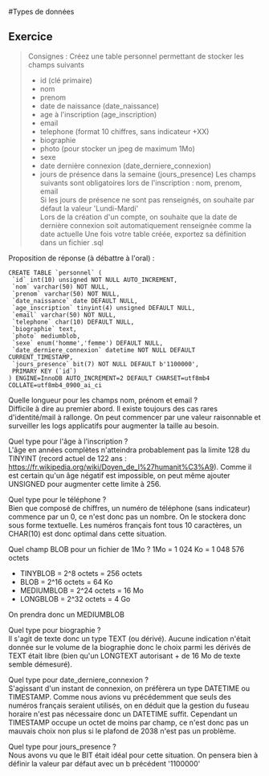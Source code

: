 #Types de données

## Exercice
> Consignes : Créez une table personnel permettant de stocker les champs suivants
>   - id (clé primaire)
>   - nom
>   - prenom
>   - date de naissance (date_naissance)
>   - age à l'inscription (age_inscription)
>   - email
>   - telephone (format 10 chiffres, sans indicateur +XX)
>   - biographie
>   - photo (pour stocker un jpeg de maximum 1Mo)
>   - sexe
>   - date dernière connexion (date_derniere_connexion)
>   - jours de présence dans la semaine (jours_presence)
> Les champs suivants sont obligatoires lors de l'inscription : nom, prenom, email  
> Si les jours de présence ne sont pas renseignés, on souhaite par défaut la valeur 'Lundi-Mardi'  
> Lors de la création d'un compte, on souhaite que la date de dernière connexion soit automatiquement
> renseignée comme la date actuelle
> Une fois votre table créée, exportez sa définition dans un fichier .sql

Proposition de réponse (à débattre à l'oral) :
```
CREATE TABLE `personnel` (
 `id` int(10) unsigned NOT NULL AUTO_INCREMENT,
 `nom` varchar(50) NOT NULL,
 `prenom` varchar(50) NOT NULL,
 `date_naissance` date DEFAULT NULL,
 `age_inscription` tinyint(4) unsigned DEFAULT NULL,
 `email` varchar(50) NOT NULL,
 `telephone` char(10) DEFAULT NULL,
 `biographie` text,
 `photo` mediumblob,
 `sexe` enum('homme','femme') DEFAULT NULL,
 `date_derniere_connexion` datetime NOT NULL DEFAULT CURRENT_TIMESTAMP,
 `jours_presence` bit(7) NOT NULL DEFAULT b'1100000',
 PRIMARY KEY (`id`)
) ENGINE=InnoDB AUTO_INCREMENT=2 DEFAULT CHARSET=utf8mb4 COLLATE=utf8mb4_0900_ai_ci

```

Quelle longueur pour les champs nom, prénom et email ?  
Difficile à dire au premier abord.
Il existe toujours des cas rares d'identité/mail à rallonge.
On peut commencer par une valeur raisonnable et surveiller les logs applicatifs pour augmenter la taille au besoin.

Quel type pour l'âge à l'inscription ?  
L'âge en années complètes n'atteindra probablement pas la limite 128 du TINYINT (record actuel de 122 ans :
https://fr.wikipedia.org/wiki/Doyen_de_l%27humanit%C3%A9).
Comme il est certain qu'un âge négatif est impossible, on peut même ajouter UNSIGNED pour augmenter cette limite
à 256.

Quel type pour le téléphone ?  
Bien que composé de chiffres, un numéro de téléphone (sans indicateur) commence par un 0, ce n'est donc pas un nombre.
On le stockera donc sous forme textuelle. Les numéros français font tous 10 caractères, un CHAR(10) est donc optimal
dans cette situation.

Quel champ BLOB pour un fichier de 1Mo ? 1Mo = 1 024 Ko = 1 048 576 octets
- TINYBLOB = 2^8 octets = 256 octets
- BLOB = 2^16 octets = 64 Ko
- MEDIUMBLOB = 2^24 octets = 16 Mo
- LONGBLOB = 2^32 octets = 4 Go

On prendra donc un MEDIUMBLOB

Quel type pour biographie ?  
Il s'agit de texte donc un type TEXT (ou dérivé). Aucune indication n'était donnée sur le volume de la biographie
donc le choix parmi les dérivés de TEXT était libre (bien qu'un LONGTEXT autorisant + de 16 Mo de texte semble démesuré).

Quel type pour date_derniere_connexion ?  
S'agissant d'un instant de connexion, on préfèrera un type DATETIME ou TIMESTAMP. Comme nous avions vu précédemment
que seuls des numéros français seraient utilisés, on en déduit que la gestion du fuseau horaire n'est pas nécessaire
donc un DATETIME suffit. Cependant un TIMESTAMP occupe un octet de moins par champ, ce n'est donc pas un mauvais
choix non plus si le plafond de 2038 n'est pas un problème.

Quel type pour jours_presence ?  
Nous avons vu que le BIT était idéal pour cette situation. On pensera bien à définir la valeur par défaut avec un b
précédent '1100000'